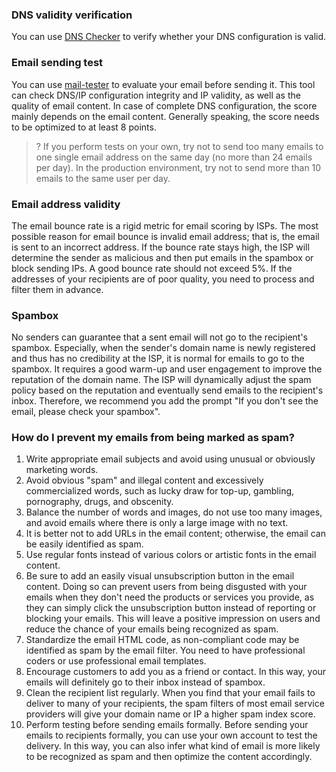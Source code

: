 [](id:dns)
### DNS validity verification

You can use [DNS Checker](https://www.whatsmydns.net/) to verify whether your DNS configuration is valid.

[](id:test)
### Email sending test

You can use [mail-tester](https://www.mail-tester.com/) to evaluate your email before sending it. This tool can check DNS/IP configuration integrity and IP validity, as well as the quality of email content. In case of complete DNS configuration, the score mainly depends on the email content. Generally speaking, the score needs to be optimized to at least 8 points.

>? If you perform tests on your own, try not to send too many emails to one single email address on the same day (no more than 24 emails per day). In the production environment, try not to send more than 10 emails to the same user per day.

 
[](id:add)
### Email address validity
The email bounce rate is a rigid metric for email scoring by ISPs. The most possible reason for email bounce is invalid email address; that is, the email is sent to an incorrect address. If the bounce rate stays high, the ISP will determine the sender as malicious and then put emails in the spambox or block sending IPs. A good bounce rate should not exceed 5%. If the addresses of your recipients are of poor quality, you need to process and filter them in advance.

[](id:garbage)
### Spambox
No senders can guarantee that a sent email will not go to the recipient's spambox. Especially, when the sender's domain name is newly registered and thus has no credibility at the ISP, it is normal for emails to go to the spambox. It requires a good warm-up and user engagement to improve the reputation of the domain name. The ISP will dynamically adjust the spam policy based on the reputation and eventually send emails to the recipient's inbox. Therefore, we recommend you add the prompt "If you don't see the email, please check your spambox".

[](id:avoid)
### How do I prevent my emails from being marked as spam?
1. Write appropriate email subjects and avoid using unusual or obviously marketing words.
2. Avoid obvious "spam" and illegal content and excessively commercialized words, such as lucky draw for top-up, gambling, pornography, drugs, and obscenity.
3. Balance the number of words and images, do not use too many images, and avoid emails where there is only a large image with no text.
4. It is better not to add URLs in the email content; otherwise, the email can be easily identified as spam.
5. Use regular fonts instead of various colors or artistic fonts in the email content.
6. Be sure to add an easily visual unsubscription button in the email content. Doing so can prevent users from being disgusted with your emails when they don't need the products or services you provide, as they can simply click the unsubscription button instead of reporting or blocking your emails. This will leave a positive impression on users and reduce the chance of your emails being recognized as spam.
7. Standardize the email HTML code, as non-compliant code may be identified as spam by the email filter. You need to have professional coders or use professional email templates.
8. Encourage customers to add you as a friend or contact. In this way, your emails will definitely go to their inbox instead of spambox.
9. Clean the recipient list regularly. When you find that your email fails to deliver to many of your recipients, the spam filters of most email service providers will give your domain name or IP a higher spam index score.
10. Perform testing before sending emails formally. Before sending your emails to recipients formally, you can use your own account to test the delivery. In this way, you can also infer what kind of email is more likely to be recognized as spam and then optimize the content accordingly.
